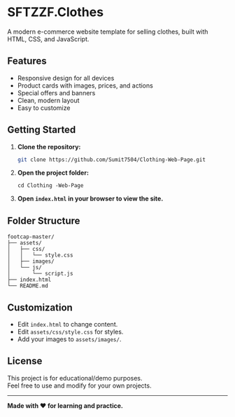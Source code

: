 # SFTZZF.Clothes

A modern e-commerce website template for selling clothes, built with HTML, CSS, and JavaScript.

## Features

- Responsive design for all devices
- Product cards with images, prices, and actions
- Special offers and banners
- Clean, modern layout
- Easy to customize

## Getting Started

1. **Clone the repository:**
   ```sh
   git clone https://github.com/Sumit7504/Clothing-Web-Page.git
   ```
2. **Open the project folder:**
   ```
   cd Clothing -Web-Page
   ```
3. **Open `index.html` in your browser to view the site.**

## Folder Structure

```
footcap-master/
├── assets/
│   ├── css/
│   │   └── style.css
│   ├── images/
│   └── js/
│       └── script.js
├── index.html
└── README.md
```

## Customization

- Edit `index.html` to change content.
- Edit `assets/css/style.css` for styles.
- Add your images to `assets/images/`.

## License

This project is for educational/demo purposes.  
Feel free to use and modify for your own projects.

---

**Made with ❤️ for learning and practice.**